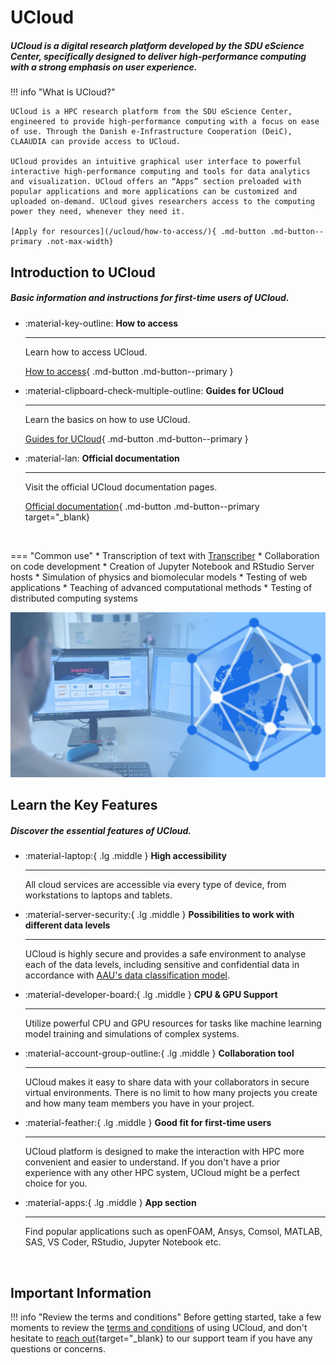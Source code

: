 # UCloud

##### UCloud is a digital research platform developed by the SDU eScience Center, specifically designed to deliver high-performance computing with a strong emphasis on user experience.

!!! info "What is UCloud?"

    UCloud is a HPC research platform from the SDU eScience Center, engineered to provide high-performance computing with a focus on ease of use. Through the Danish e-Infrastructure Cooperation (DeiC), CLAAUDIA can provide access to UCloud.
    
    UCloud provides an intuitive graphical user interface to powerful interactive high-performance computing and tools for data analytics and visualization. UCloud offers an “Apps” section preloaded with popular applications and more applications can be customized and uploaded on-demand. UCloud gives researchers access to the computing power they need, whenever they need it.

    [Apply for resources](/ucloud/how-to-access/){ .md-button .md-button--primary .not-max-width}

## Introduction to UCloud

##### Basic information and instructions for first-time users of UCloud.

<div class="grid cards grid-three grid-button-bottom" markdown>

<!--
Icons can be searched and found here:
https://squidfunk.github.io/mkdocs-material/reference/icons-emojis/ (best, is to use the ones starting with material)
-->

- :material-key-outline: __How to access__ 

    ---

    Learn how to access UCloud.
  
    [How to access](/ucloud/how-to-access/){ .md-button .md-button--primary }

- :material-clipboard-check-multiple-outline: __Guides for UCloud__ 

    ---

    Learn the basics on how to use UCloud.

    [Guides for UCloud](/ucloud/guides/getting-started/before-you-begin/){ .md-button .md-button--primary }

- :material-lan: __Official documentation__ 

    ---

    Visit the official UCloud documentation pages.

    [Official documentation](https://docs.cloud.sdu.dk/index.html){ .md-button .md-button--primary target="_blank}

</div>


<br> <!-- Just a little break -->

<div class="grid" markdown>

=== "Common use"
    * Transcription of text with [Transcriber](/ucloud/guides/application-guides/transcriber/)
    * Collaboration on code development
    * Creation of Jupyter Notebook and RStudio Server hosts
    * Simulation of physics and biomolecular models
    * Testing of web applications
    * Teaching of advanced computational methods
    * Testing of distributed computing systems


![Image title](/assets/img/ucloud-hero.jpg)

</div>

## Learn the Key Features

##### Discover the essential features of UCloud.


<div class="grid cards grid-three" markdown>

<!--
Icons can be searched and found here:
https://squidfunk.github.io/mkdocs-material/reference/icons-emojis/ (best, is to use the ones starting with material)
-->

-   :material-laptop:{ .lg .middle } __High accessibility__

    ---
    
    All cloud services are accessible via every type of device, from workstations to laptops and tablets.

-   :material-server-security:{ .lg .middle } __Possibilities to work with different data levels__

    ---
    
    UCloud is highly secure and provides a safe environment to analyse each of the data levels, including sensitive and confidential data in accordance with [AAU's data classification model](https://www.security.aau.dk/data-classification/the-four-data-types-at-aau).

-   :material-developer-board:{ .lg .middle } __CPU & GPU Support__

    ---
    
    Utilize powerful CPU and GPU resources for tasks like machine learning model training and simulations of complex systems.

-   :material-account-group-outline:{ .lg .middle } __Collaboration tool__

    ---
    
    UCloud makes it easy to share data with your collaborators in secure virtual environments. There is no limit to how many projects you create and how many team members you have in your project.

-   :material-feather:{ .lg .middle } __Good fit for first-time users__

    ---
    
    UCloud platform is designed to make the interaction with HPC more convenient and easier to understand. If you don't have a prior experience with any other HPC system, UCloud might be a perfect choice for you.

-   :material-apps:{ .lg .middle } __App section__

    ---
    
    Find popular applications such as openFOAM, Ansys, Comsol, MATLAB, SAS, VS Coder, RStudio, Jupyter Notebook etc.

</div>

<br> <!-- Just a little break -->

## Important Information

!!! info "Review the terms and conditions"
    Before getting started, take a few moments to review the [terms and conditions](/ucloud/terms-and-conditions/) of using UCloud, and don't hesitate to [reach out](https://serviceportal.aau.dk/serviceportal?id=emp_taxonomy_topic&topic_id=82a253e8838fc21053711d447daad328){target="_blank} to our support team if you have any questions or concerns.